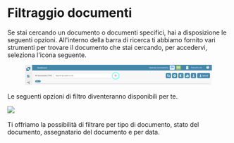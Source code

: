 # Filtraggio documenti

Se stai cercando un documento o documenti specifici, hai a disposizione le seguenti opzioni. All'interno della barra di ricerca ti abbiamo fornito vari strumenti per trovare il documento che stai cercando, per accedervi, seleziona l'icona seguente.

<figure><img src="../../.gitbook/assets/filtering-documents.png" alt=""><figcaption></figcaption></figure>

Le seguenti opzioni di filtro diventeranno disponibili per te.

![](https://lh7-us.googleusercontent.com/VViCqWz9H\_347QkeQ-CNQLP-XifbTD5058czQEhhk7q2AHs5oZqh79XOg\_HyxTiAdcUiyJn0tDiblH8UwRZnq20E\_Nia4u1sAOZEnEVJgcsVUN3K5MMb5d8hu1Jn0lTuRMMcz9nEASiW2mC4gKWZkhI)

Ti offriamo la possibilità di filtrare per tipo di documento, stato del documento, assegnatario del documento e per data.
